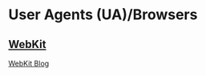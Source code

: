 # User Agents (UA)/Browsers  

## [WebKit](https://webkit.org/)  
[WebKit Blog](https://webkit.org/blog/)  
